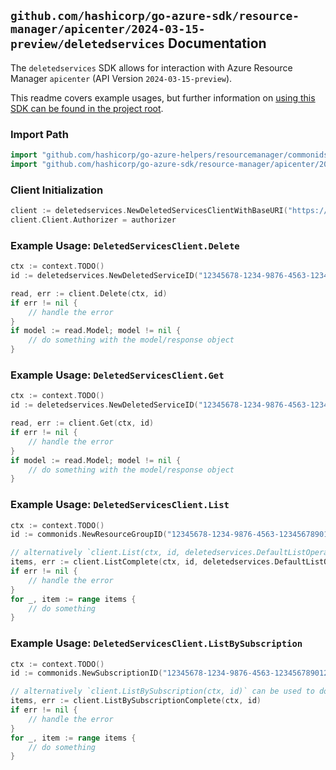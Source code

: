 
## `github.com/hashicorp/go-azure-sdk/resource-manager/apicenter/2024-03-15-preview/deletedservices` Documentation

The `deletedservices` SDK allows for interaction with Azure Resource Manager `apicenter` (API Version `2024-03-15-preview`).

This readme covers example usages, but further information on [using this SDK can be found in the project root](https://github.com/hashicorp/go-azure-sdk/tree/main/docs).

### Import Path

```go
import "github.com/hashicorp/go-azure-helpers/resourcemanager/commonids"
import "github.com/hashicorp/go-azure-sdk/resource-manager/apicenter/2024-03-15-preview/deletedservices"
```


### Client Initialization

```go
client := deletedservices.NewDeletedServicesClientWithBaseURI("https://management.azure.com")
client.Client.Authorizer = authorizer
```


### Example Usage: `DeletedServicesClient.Delete`

```go
ctx := context.TODO()
id := deletedservices.NewDeletedServiceID("12345678-1234-9876-4563-123456789012", "example-resource-group", "deletedServiceName")

read, err := client.Delete(ctx, id)
if err != nil {
	// handle the error
}
if model := read.Model; model != nil {
	// do something with the model/response object
}
```


### Example Usage: `DeletedServicesClient.Get`

```go
ctx := context.TODO()
id := deletedservices.NewDeletedServiceID("12345678-1234-9876-4563-123456789012", "example-resource-group", "deletedServiceName")

read, err := client.Get(ctx, id)
if err != nil {
	// handle the error
}
if model := read.Model; model != nil {
	// do something with the model/response object
}
```


### Example Usage: `DeletedServicesClient.List`

```go
ctx := context.TODO()
id := commonids.NewResourceGroupID("12345678-1234-9876-4563-123456789012", "example-resource-group")

// alternatively `client.List(ctx, id, deletedservices.DefaultListOperationOptions())` can be used to do batched pagination
items, err := client.ListComplete(ctx, id, deletedservices.DefaultListOperationOptions())
if err != nil {
	// handle the error
}
for _, item := range items {
	// do something
}
```


### Example Usage: `DeletedServicesClient.ListBySubscription`

```go
ctx := context.TODO()
id := commonids.NewSubscriptionID("12345678-1234-9876-4563-123456789012")

// alternatively `client.ListBySubscription(ctx, id)` can be used to do batched pagination
items, err := client.ListBySubscriptionComplete(ctx, id)
if err != nil {
	// handle the error
}
for _, item := range items {
	// do something
}
```

